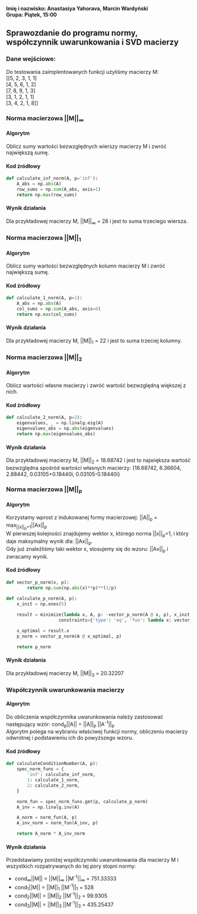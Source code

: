**Imię i nazwisko: Anastasiya Yahorava, Marcin Wardyński**  
**Grupa: Piątek, 15:00**


## Sprawozdanie do programu normy, współczynnik uwarunkowania i SVD macierzy

### Dane wejściowe:
Do testowania zaimplentowanych funkcji użyliśmy macierzy M:  
[[5, 2, 3, 1, 1]  
[4, 5, 6, 1, 2]  
[7, 8, 9, 1, 3]  
[3, 1, 2, 1, 1]  
[3, 4, 2, 1, 8]]  

### Norma macierzowa ||M||<sub>∞</sub>

#### Algorytm
Oblicz sumy wartości bezwzględnych wierszy macierzy M i zwróć największą sumę.

#### Kod źródłowy
```py
def calculate_inf_norm(A, p='inf'):
    A_abs = np.abs(A)
    row_sums = np.sum(A_abs, axis=1)
    return np.max(row_sums)
```

#### Wynik działania
Dla przykładowej macierzy M, ||M||<sub>∞</sub> = 28 i jest to suma trzeciego wiersza.


### Norma macierzowa ||M||<sub>1</sub>

#### Algorytm
Oblicz sumy wartości bezwzględnych kolumn macierzy M i zwróć największą sumę.

#### Kod źródłowy
```py
def calculate_1_norm(A, p=1):
    A_abs = np.abs(A)
    col_sums = np.sum(A_abs, axis=0)
    return np.max(col_sums)
```

#### Wynik działania
Dla przykładowej macierzy M, ||M||<sub>1</sub> = 22 i jest to suma trzeciej kolumny.

### Norma macierzowa ||M||<sub>2</sub>

#### Algorytm
Oblicz wartości własne macierzy i zwróć wartość bezwzględną większej z nich.

#### Kod źródłowy
```py
def calculate_2_norm(A, p=2):
    eigenvalues, _ = np.linalg.eig(A)
    eigenvalues_abs = np.abs(eigenvalues)
    return np.max(eigenvalues_abs)
```

#### Wynik działania
Dla przykładowej macierzy M, ||M||<sub>2</sub> = 18.68742 i jest to największa wartość bezwzględna spośród wartości własnych macierzy: {18.68742, 6.36604, 2.88442, 0.03105+0.18440i, 0.03105-0.18440i}


### Norma macierzowa ||M||<sub>p</sub>

#### Algorytm
Korzystamy wprost z indukowanej formy macierzowej: ||A||<sub>p</sub> = max<sub>||x||<sub>p</sub>=1</sub>||Ax||<sub>p</sub>  
W pierwszej kolejności znajdujemy wektor x, którego norma ||x||<sub>p</sub>=1, i który daje maksymalny wynik dla: ||Ax||<sub>p</sub>.  
Gdy już znaleźliśmy taki wektor x, stosujemy się do wzoru: ||Ax||<sub>p</sub> i zwracamy wynik.

#### Kod źródłowy
```py
def vector_p_norm(x, p):
        return np.sum(np.abs(x)**p)**(1/p)

def calculate_p_norm(A, p):
    x_init = np.ones(5)
    
    result = minimize(lambda x, A, p: -vector_p_norm(A @ x, p), x_init, args=(A, p),
                    constraints={'type': 'eq', 'fun': lambda x: vector_p_norm(x, p) - 1})

    x_optimal = result.x
    p_norm = vector_p_norm(A @ x_optimal, p)

    return p_norm
```

#### Wynik działania
Dla przykładowej macierzy M, ||M||<sub>3</sub> = 20.32207


### Współczynnik uwarunkowania macierzy

#### Algorytm
Do obliczenia współczynnika uwarunkowania należy zastosować następujący wzór: cond<sub>p</sub>||A|| = ||A||<sub>p</sub> ||A<sup>-1</sup>||<sub>p</sub>  
Algorytm polega na wybraniu właściwej funkcji normy, obliczeniu macierzy odwrotnej i podstawieniu ich do powyższego wzoru.

#### Kod źródłowy
```py
def calculateConditionNumber(A, p):
    spec_norm_funs = {
        'inf': calculate_inf_norm,
        1: calculate_1_norm,
        2: calculate_2_norm,
    }

    norm_fun = spec_norm_funs.get(p, calculate_p_norm)
    A_inv = np.linalg.inv(A)

    A_norm = norm_fun(A, p)
    A_inv_norm = norm_fun(A_inv, p)

    return A_norm * A_inv_norm
```

#### Wynik działania
Przedstawiamy poniżej współczynniki uwarunkowania dla macierzy M i wszystkich rozpatrywanych do tej pory stopni normy:
- cond<sub>∞</sub>||M|| = ||M||<sub>∞</sub> ||M<sup>-1</sup>||<sub>∞</sub> = 751.33333
- cond<sub>1</sub>||M|| = ||M||<sub>1</sub> ||M<sup>-1</sup>||<sub>1</sub> = 528
- cond<sub>2</sub>||M|| = ||M||<sub>2</sub> ||M<sup>-1</sup>||<sub>2</sub> = 99.9305
- cond<sub>3</sub>||M|| = ||M||<sub>3</sub> ||M<sup>-1</sup>||<sub>3</sub> = 435.25437
